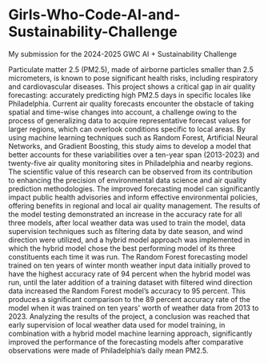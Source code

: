 # Girls-Who-Code-AI-and-Sustainability-Challenge
My submission for the 2024-2025 GWC AI + Sustainability Challenge

Particulate matter 2.5 (PM2.5), made of airborne particles smaller than 2.5 micrometers, is known to pose significant health risks, including respiratory and cardiovascular diseases. This project shows a critical gap in air quality forecasting: accurately predicting high PM2.5 days in specific locales like Philadelphia. Current air quality forecasts encounter the obstacle of taking spatial and time-wise changes into account, a challenge owing to the process of generalizing data to acquire representative forecast values for larger regions, which can overlook conditions specific to local areas. By using machine learning techniques such as Random Forest, Artificial Neural Networks, and Gradient Boosting, this study aims to develop a model that better accounts for these variabilities over a ten-year span (2013-2023) and twenty-five air quality monitoring sites in Philadelphia and nearby regions. The scientific value of this research can be observed from its contribution to enhancing the precision of environmental data science and air quality prediction methodologies. The improved forecasting model can significantly impact public health advisories and inform effective environmental policies, offering benefits in regional and local air quality management. The results of the model testing demonstrated an increase in the accuracy rate for all three models, after local weather data was used to train the model, data supervision techniques such as filtering data by date season, and wind direction were utilized, and a hybrid model approach was implemented in which the hybrid model chose the best performing model of its three constituents each time it was run. The Random Forest forecasting model trained on ten years of winter month weather input data initially proved to have the highest accuracy rate of 94 percent when the hybrid model was run, until the later addition of a training dataset with filtered wind direction data increased the Random Forest model’s accuracy to 95 percent. This produces a significant comparison to the 89 percent accuracy rate of the model when it was trained on ten years' worth of weather data from 2013 to 2023. Analyzing the results of the project, a conclusion was reached that early supervision of local weather data used for model training, in combination with a hybrid model machine learning approach, significantly improved the performance of the forecasting models after comparative observations were made of Philadelphia’s daily mean PM2.5. 
